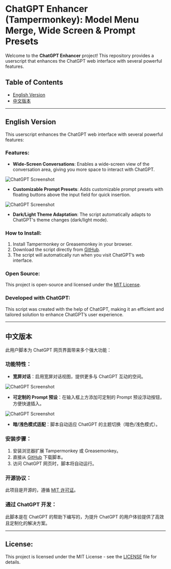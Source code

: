 # ChatGPT Enhancer (Tampermonkey): Model Menu Merge, Wide Screen & Prompt Presets

Welcome to the **ChatGPT Enhancer** project! This repository provides a userscript that enhances the ChatGPT web interface with several powerful features.

## Table of Contents
- [English Version](#english-version)
- [中文版本](#chinese-version)

---

## <a name="english-version"></a> English Version

This userscript enhances the ChatGPT web interface with several powerful features:

### Features: 
- **Wide-Screen Conversations**: Enables a wide-screen view of the conversation area, giving you more space to interact with ChatGPT.

![ChatGPT Screenshot](https://github.com/konhz/chatgpt-enhancer/blob/main/images/Wide-ScreenConversations.png)
  
- **Customizable Prompt Presets**: Adds customizable prompt presets with floating buttons above the input field for quick insertion.

![ChatGPT Screenshot](https://github.com/konhz/chatgpt-enhancer/blob/main/images/CustomizablePromptPresets.png)
  
- **Dark/Light Theme Adaptation**: The script automatically adapts to ChatGPT's theme changes (dark/light mode).

### How to Install:
1. Install Tampermonkey or Greasemonkey in your browser.
2. Download the script directly from [GitHub](https://github.com/konhz/chatgpt-enhancer).
3. The script will automatically run when you visit ChatGPT’s web interface.

### Open Source:
This project is open-source and licensed under the [MIT License](https://opensource.org/licenses/MIT).

### Developed with ChatGPT:
This script was created with the help of ChatGPT, making it an efficient and tailored solution to enhance ChatGPT’s user experience.

---

## <a name="chinese-version"></a> 中文版本

此用户脚本为 ChatGPT 网页界面带来多个强大功能：

### 功能特性：
- **宽屏对话**：启用宽屏对话视图，提供更多与 ChatGPT 互动的空间。

![ChatGPT Screenshot](https://github.com/konhz/chatgpt-enhancer/blob/main/images/Wide-ScreenConversations.png)
  
- **可定制的 Prompt 预设**：在输入框上方添加可定制的 Prompt 预设浮动按钮，方便快速插入。

![ChatGPT Screenshot](https://github.com/konhz/chatgpt-enhancer/blob/main/images/CustomizablePromptPresets.png)
  
- **暗/浅色模式适配**：脚本自动适应 ChatGPT 的主题切换（暗色/浅色模式）。

### 安装步骤：
1. 安装浏览器扩展 Tampermonkey 或 Greasemonkey。
2. 直接从 [GitHub](https://github.com/konhz/chatgpt-enhancer) 下载脚本。
3. 访问 ChatGPT 网页时，脚本将自动运行。

### 开源协议：
此项目是开源的，遵循 [MIT 许可证](https://opensource.org/licenses/MIT)。

### 通过 ChatGPT 开发：
此脚本是在 ChatGPT 的帮助下编写的，为提升 ChatGPT 的用户体验提供了高效且定制化的解决方案。

---

## License:
This project is licensed under the MIT License - see the [LICENSE](LICENSE) file for details.
